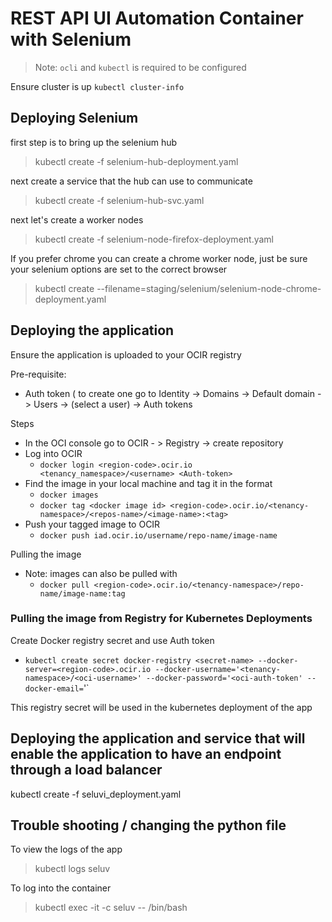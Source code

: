 # REST API UI Automation Container with Selenium
> Note: `ocli`  and `kubectl` is required to be configured

Ensure cluster is up
`kubectl cluster-info`

## Deploying Selenium
first step is to bring up the selenium hub
>kubectl create -f selenium-hub-deployment.yaml 

next create a service that the hub can use to communicate
>kubectl create -f selenium-hub-svc.yaml

next let's create a worker nodes
>kubectl create -f selenium-node-firefox-deployment.yaml 

If you prefer chrome you can create a chrome worker node, just be sure your selenium options are set to the correct browser
>kubectl create --filename=staging/selenium/selenium-node-chrome-deployment.yaml

## Deploying the application
Ensure the application is uploaded to your OCIR registry

Pre-requisite:
- Auth token ( to create one go to Identity -> Domains -> Default domain -> Users -> (select a user) -> Auth tokens

Steps
- In the OCI console go to OCIR - > Registry -> create repository
- Log into OCIR
  - `docker login <region-code>.ocir.io <tenancy_namespace>/<username> <Auth-token>`
- Find the image in your local machine and tag it in the format
  - `docker images`
  - `docker tag <docker image id> <region-code>.ocir.io/<tenancy-namespace>/<repos-name>/<image-name>:<tag>`
- Push your tagged image to OCIR
  - `docker push iad.ocir.io/username/repo-name/image-name`

Pulling the image
- Note: images can also be pulled with
  - `docker pull <region-code>.ocir.io/<tenancy-namespace>/repo-name/image-name:tag`

### Pulling the image from Registry for Kubernetes Deployments

Create Docker registry secret and use Auth token
  - `kubectl create secret docker-registry <secret-name> --docker-server=<region-code>.ocir.io --docker-username='<tenancy-namespace>/<oci-username>' --docker-password='<oci-auth-token' --docker-email=`<email-address>'`

This registry secret will be used in the kubernetes deployment of the app

## Deploying the application and service that will enable the application to have an endpoint through a load balancer
kubectl create -f seluvi_deployment.yaml 

## Trouble shooting / changing the python file

To view the logs of the app
>kubectl logs  <podname> seluv

To log into the container
>kubectl exec -it <podname> -c seluv -- /bin/bash